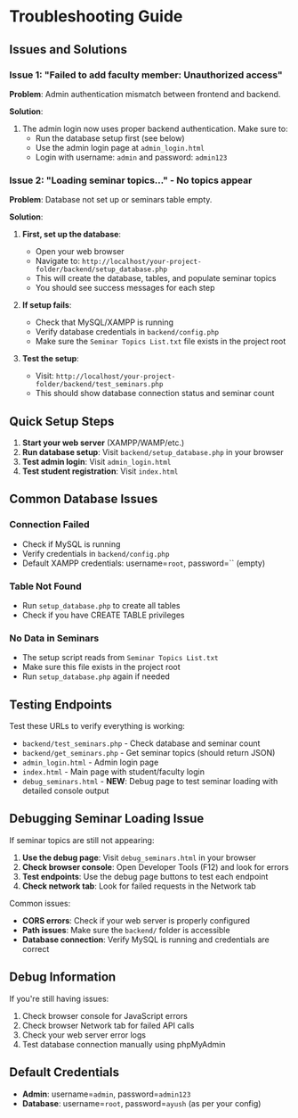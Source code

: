 # Troubleshooting Guide

## Issues and Solutions

### Issue 1: "Failed to add faculty member: Unauthorized access"

**Problem**: Admin authentication mismatch between frontend and backend.

**Solution**: 
1. The admin login now uses proper backend authentication. Make sure to:
   - Run the database setup first (see below)
   - Use the admin login page at `admin_login.html`
   - Login with username: `admin` and password: `admin123`

### Issue 2: "Loading seminar topics..." - No topics appear

**Problem**: Database not set up or seminars table empty.

**Solution**:
1. **First, set up the database**:
   - Open your web browser
   - Navigate to: `http://localhost/your-project-folder/backend/setup_database.php`
   - This will create the database, tables, and populate seminar topics
   - You should see success messages for each step

2. **If setup fails**:
   - Check that MySQL/XAMPP is running
   - Verify database credentials in `backend/config.php`
   - Make sure the `Seminar Topics List.txt` file exists in the project root

3. **Test the setup**:
   - Visit: `http://localhost/your-project-folder/backend/test_seminars.php`
   - This should show database connection status and seminar count

## Quick Setup Steps

1. **Start your web server** (XAMPP/WAMP/etc.)
2. **Run database setup**: Visit `backend/setup_database.php` in your browser
3. **Test admin login**: Visit `admin_login.html`
4. **Test student registration**: Visit `index.html`

## Common Database Issues

### Connection Failed
- Check if MySQL is running
- Verify credentials in `backend/config.php`
- Default XAMPP credentials: username=`root`, password=`` (empty)

### Table Not Found
- Run `setup_database.php` to create all tables
- Check if you have CREATE TABLE privileges

### No Data in Seminars
- The setup script reads from `Seminar Topics List.txt`
- Make sure this file exists in the project root
- Run `setup_database.php` again if needed

## Testing Endpoints

Test these URLs to verify everything is working:

- `backend/test_seminars.php` - Check database and seminar count
- `backend/get_seminars.php` - Get seminar topics (should return JSON)
- `admin_login.html` - Admin login page
- `index.html` - Main page with student/faculty login
- `debug_seminars.html` - **NEW**: Debug page to test seminar loading with detailed console output

## Debugging Seminar Loading Issue

If seminar topics are still not appearing:

1. **Use the debug page**: Visit `debug_seminars.html` in your browser
2. **Check browser console**: Open Developer Tools (F12) and look for errors
3. **Test endpoints**: Use the debug page buttons to test each endpoint
4. **Check network tab**: Look for failed requests in the Network tab

Common issues:
- **CORS errors**: Check if your web server is properly configured
- **Path issues**: Make sure the `backend/` folder is accessible
- **Database connection**: Verify MySQL is running and credentials are correct

## Debug Information

If you're still having issues:

1. Check browser console for JavaScript errors
2. Check browser Network tab for failed API calls
3. Check your web server error logs
4. Test database connection manually using phpMyAdmin

## Default Credentials

- **Admin**: username=`admin`, password=`admin123`
- **Database**: username=`root`, password=`ayush` (as per your config)
